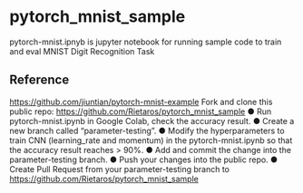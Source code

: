 # pytorch_mnist_sample
pytorch-mnist.ipnyb is jupyter notebook for running sample code to train and eval MNIST Digit Recognition Task

## Reference
https://github.com/jiuntian/pytorch-mnist-example
Fork and clone this public repo: https://github.com/Rietaros/pytorch_mnist_sample
● Run pytorch-mnist.ipynb in Google Colab, check the accuracy result.
● Create a new branch called “parameter-testing”.
● Modify the hyperparameters to train CNN (learning_rate and momentum) in the
pytorch-mnist.ipynb so that the accuracy result reaches > 90%.
● Add and commit the change into the parameter-testing branch.
● Push your changes into the public repo.
● Create Pull Request from your parameter-testing branch to
https://github.com/Rietaros/pytorch_mnist_sample
